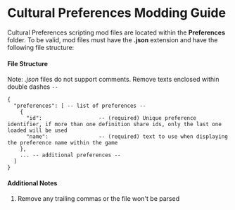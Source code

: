 # Cultural Preferences Modding Guide

Cultural Preferences scripting mod files are located within the **Preferences** folder. To be valid, mod files must have the **.json** extension and have the following file structure:

#### File Structure
Note: *.json* files do not support comments. Remove texts enclosed within double dashes `--`

```
{
  "preferences": [ -- list of preferences --
    {
      "id":                  -- (required) Unique preference identifier, if more than one definition share ids, only the last one loaded will be used
      "name":                -- (required) text to use when displaying the preference name within the game
    },
    ... -- additional preferences --
  ]
}
```

#### Additional Notes
1. Remove any trailing commas or the file won't be parsed
